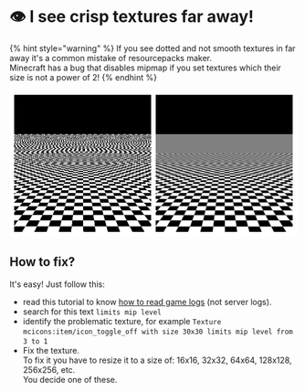 # 👁 I see crisp textures far away!

{% hint style="warning" %}
If you see dotted and not smooth textures in far away it's a common mistake of resourcepacks maker.\
Minecraft has a bug that disables mipmap if you set textures which their size is not a power of 2!
{% endhint %}

![LEFT: without mipmap. RIGHT: with mipmap](<../.gitbook/assets/image (12).png>)

## **How to fix?**

It's easy! Just follow this:

* read this tutorial to know [how to read game logs](identify-why-textures-are-not-shown.md) (not server logs).
* search for this text `limits mip level`
* identify the problematic texture, for example `Texture mcicons:item/icon_toggle_off with size 30x30 limits mip level from 3 to 1`
* Fix the texture. \
  To fix it you have to resize it to a size of: 16x16, 32x32, 64x64, 128x128, 256x256, etc.\
  You decide one of these.
